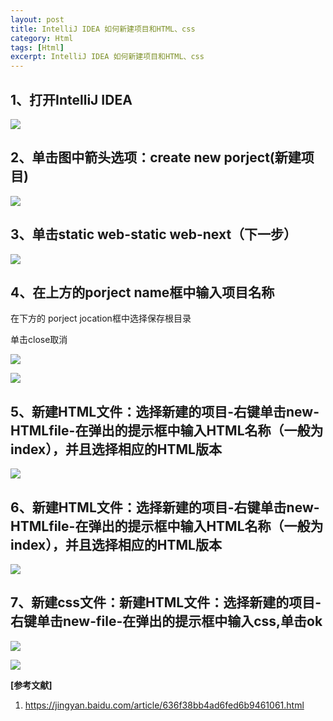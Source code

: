 ```yaml
---
layout: post
title: IntelliJ IDEA 如何新建项目和HTML、css
category: Html
tags: [Html]
excerpt: IntelliJ IDEA 如何新建项目和HTML、css
---
```


## 1、打开IntelliJ IDEA ##

![](http://www.nangongyibin.com/assets/images/Web/Html/4.png)

## 2、单击图中箭头选项：create new porject(新建项目) ##

![](http://www.nangongyibin.com/assets/images/Web/Html/5.png)

## 3、单击static web-static web-next（下一步） ##

![](http://www.nangongyibin.com/assets/images/Web/Html/6.png)

## 4、在上方的porject name框中输入项目名称 ##

在下方的 porject jocation框中选择保存根目录

单击close取消

![](http://www.nangongyibin.com/assets/images/Web/Html/7.png)

![](http://www.nangongyibin.com/assets/images/Web/Html/8.png)

## 5、新建HTML文件：选择新建的项目-右键单击new-HTMLfile-在弹出的提示框中输入HTML名称（一般为index），并且选择相应的HTML版本 ##

![](http://www.nangongyibin.com/assets/images/Web/Html/9.png)

## 6、新建HTML文件：选择新建的项目-右键单击new-HTMLfile-在弹出的提示框中输入HTML名称（一般为index），并且选择相应的HTML版本 ##

![](http://www.nangongyibin.com/assets/images/Web/Html/10.png)

## 7、新建css文件：新建HTML文件：选择新建的项目-右键单击new-file-在弹出的提示框中输入css,单击ok ##

![](http://www.nangongyibin.com/assets/images/Web/Html/11.png)

![](http://www.nangongyibin.com/assets/images/Web/Html/12.png)


**[参考文献]**

1. <https://jingyan.baidu.com/article/636f38bb4ad6fed6b9461061.html>
